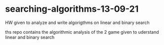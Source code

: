 # searching-algorithms-13-09-21


HW given to analyze and write algorigthms on linear and binary search

ths repo contains the algorithmic analysis of the 2 game given to uderstand linear and binary search
